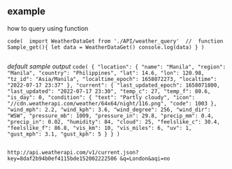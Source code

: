 


## example
how to query using function


`code( 
import WeatherDataGet from './API/weather_query' 
// 
function Sample_get(){
	let data = WeatherDataGet()
	console.log(data)
	}
)`
```javascript
```

*default sample output*
`code(
{
    "location": {
        "name": "Manila",
        "region": "Manila",
        "country": "Philippines",
        "lat": 14.6,
        "lon": 120.98,
        "tz_id": "Asia/Manila",
        "localtime_epoch": 1658072273,
        "localtime": "2022-07-17 23:37"
    },
    "current": {
        "last_updated_epoch": 1658071800,
        "last_updated": "2022-07-17 23:30",
        "temp_c": 27,
        "temp_f": 80.6,
        "is_day": 0,
        "condition": {
            "text": "Partly cloudy",
            "icon": "//cdn.weatherapi.com/weather/64x64/night/116.png",
            "code": 1003
        },
        "wind_mph": 2.2,
        "wind_kph": 3.6,
        "wind_degree": 256,
        "wind_dir": "WSW",
        "pressure_mb": 1009,
        "pressure_in": 29.8,
        "precip_mm": 0.4,
        "precip_in": 0.02,
        "humidity": 84,
        "cloud": 25,
        "feelslike_c": 30.4,
        "feelslike_f": 86.8,
        "vis_km": 10,
        "vis_miles": 6,
        "uv": 1,
        "gust_mph": 3.1,
        "gust_kph": 5
    }
}
)`	
```javascript
```


`http://api.weatherapi.com/v1/current.json?key=8daf2b94b0ef4115bde152002222506 &q=London&aqi=no`








